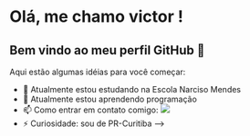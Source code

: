 # Olá, me chamo victor ! 
## Bem vindo ao meu perfil GitHub 👋

Aqui estão algumas idéias para você começar:

- 🔭 Atualmente estou estudando na Escola Narciso Mendes
- 🌱 Atualmente estou aprendendo programação
- 📫 Como entrar em contato comigo: <a href="https://instagram.com/victorsant.v" target="_blank"><img loading="lazy" src="https://img.shields.io/badge/-Instagram-%23E4405F?style=for-the-badge&logo=instagram&logoColor=white" target="_blank"></a>
- ⚡ Curiosidade: sou de PR-Curitiba
-->
